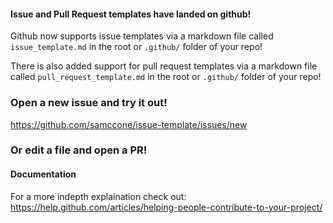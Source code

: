 #### Issue and Pull Request templates have landed on github!

Github now supports issue templates via a markdown file called `issue_template.md` in the root or `.github/` folder of your repo!

There is also added support for pull request templates via a markdown file called `pull_request_template.md` in the root or `.github/` folder of your repo!

### Open a new issue and try it out!
https://github.com/samccone/issue-template/issues/new

### Or edit a file and open a PR! 

#### Documentation
For a more indepth explaination check out: https://help.github.com/articles/helping-people-contribute-to-your-project/
